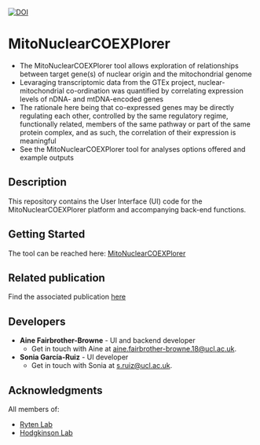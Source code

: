 [![DOI](https://zenodo.org/badge/298283109.svg)](https://zenodo.org/badge/latestdoi/298283109)

# MitoNuclearCOEXPlorer
  * The MitoNuclearCOEXPlorer tool allows exploration of relationships between target gene(s) of nuclear origin and the mitochondrial genome  
  * Levaraging transcriptomic data from the GTEx project, nuclear-mitochondrial co-ordination was quantified by correlating expression levels of nDNA- and mtDNA-encoded genes  
  * The rationale here being that co-expressed genes may be directly regulating each other, controlled by the same regulatory regime, functionally related, members of the same pathway or part of the same protein complex, and as such, the correlation of their expression is meaningful  
  * See the MitoNuclearCOEXPlorer tool for analyses options offered and example outputs  

## Description
This repository contains the User Interface (UI) code for the MitoNuclearCOEXPlorer platform and accompanying back-end functions. 

## Getting Started
The tool can be reached here: [MitoNuclearCOEXPlorer](https://ainefairbrotherbrowne.shinyapps.io/MitoNuclearCOEXPlorer/)

## Related publication

Find the associated publication [here](https://www.nature.com/articles/s42003-021-02792-w)

## Developers
* **Aine Fairbrother-Browne** - UI and backend developer
  * Get in touch with Aine at [aine.fairbrother-browne.18@ucl.ac.uk](mailto:aine.fairbrother-browne.18@ucl.ac.uk).
* **Sonia García-Ruiz** - UI developer
  * Get in touch with Sonia at [s.ruiz@ucl.ac.uk](mailto:s.ruiz@ucl.ac.uk).

## Acknowledgments
All members of:  
* [Ryten Lab](https://snca.atica.um.es/RytenLab/)
* [Hodgkinson Lab](https://www.hodgkinsonlab.org/)
